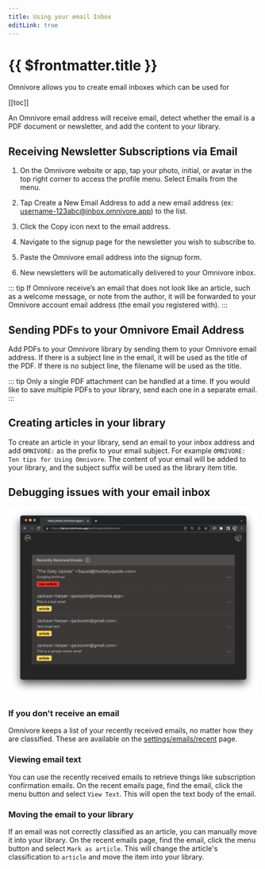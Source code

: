 ```yaml
---
title: Using your email Inbox
editLink: true
---
```


# {{ $frontmatter.title }}

Omnivore allows you to create email inboxes which can be used for

[[toc]]

An Omnivore email address will receive email, detect whether the email is a PDF document or newsletter, and add the content to your library.

## Receiving Newsletter Subscriptions via Email

1. On the Omnivore website or app, tap your photo, initial, or avatar in the top right corner to access the profile menu. Select Emails from the menu.

2. Tap Create a New Email Address to add a new email address (ex: username-123abc@inbox.omnivore.app) to the list.

3. Click the Copy icon next to the email address.

4. Navigate to the signup page for the newsletter you wish to subscribe to.

5. Paste the Omnivore email address into the signup form.

6. New newsletters will be automatically delivered to your Omnivore inbox.

::: tip If Omnivore receive’s an email that does not look like an article, such as a welcome message, or note from the author, it will be forwarded to your Omnivore account email address (the email you registered with).
:::

## Sending PDFs to your Omnivore Email Address

Add PDFs to your Omnivore library by sending them to your Omnivore email address. If there is a subject line in the email, it will be used as the title of the PDF. If there is no subject line, the filename will be used as the title.

::: tip Only a single PDF attachment can be handled at a time. If you would like to save multiple PDFs to your library, send each one in a separate email.
:::

## Creating articles in your library

To create an article in your library, send an email to your inbox address and add `OMNIVORE:` as the prefix to your email subject. For example `OMNIVORE: Ten tips for Using Omnivore`. The content of your email will be added to your library, and the subject suffix will be used as the library item title.

## Debugging issues with your email inbox

![Screenshot of recent emails](./images/web-recent-emails-01.png)

### If you don't receive an email

Omnivore keeps a list of your recently received emails, no matter how they are classified. These are available on the [settings/emails/recent](https://omnivore.app/settings/emails/recent) page.

### Viewing email text

You can use the recently received emails to retrieve things like subscription confirmation emails. On the recent emails page, find the email, click the menu button and select `View Text`. This will open the text body of the email.

### Moving the email to your library

If an email was not correctly classified as an article, you can manually move it into your library. On the recent emails page, find the email, click the menu button and select `Mark as article`. This will change the article's classification to `article` and move the item into your library.
